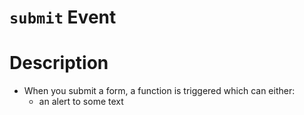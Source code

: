 # `submit` Event

# Description

- When you submit a form, a function is triggered which can either:
  - an alert to some text
